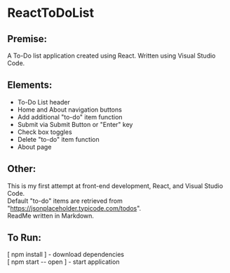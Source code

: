 # ReactToDoList

## Premise:

A To-Do list application created using React. Written using Visual Studio Code.

## Elements:

* To-Do List header
* Home and About navigation buttons
* Add additional "to-do" item function
* Submit via Submit Button or "Enter" key
* Check box toggles
* Delete "to-do" item function
* About page

## Other:

This is my first attempt at front-end development, React, and Visual Studio Code.   
Default "to-do" items are retrieved from "https://jsonplaceholder.typicode.com/todos".   
ReadMe written in Markdown.

## To Run:  

[ npm install ] - download dependencies  
[ npm start -- open ] - start application
